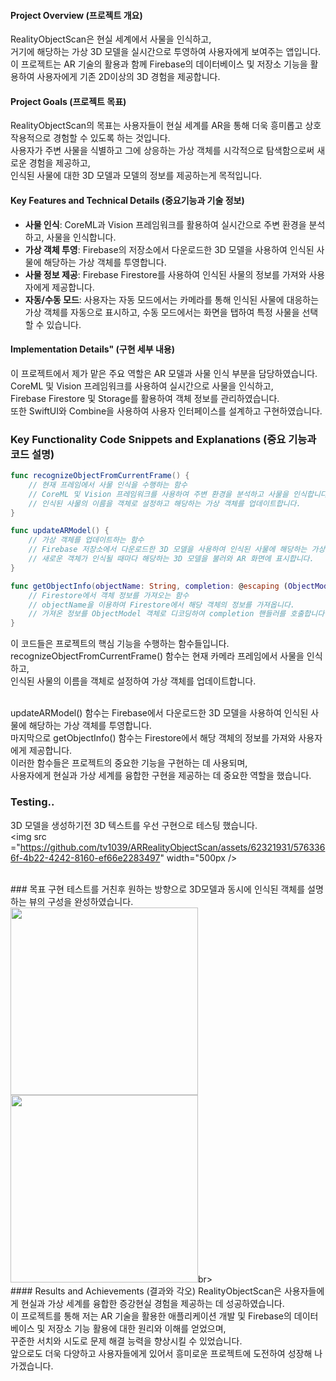 
#### Project Overview (프로젝트 개요)
RealityObjectScan은 현실 세계에서 사물을 인식하고, </br>
거기에 해당하는 가상 3D 모델을 실시간으로 투영하여 사용자에게 보여주는 앱입니다. </br>
이 프로젝트는 AR 기술의 활용과 함께 Firebase의 데이터베이스 및 저장소 기능을 활용하여 사용자에게 기존 2D이상의 3D 경험을 제공합니다.

#### Project Goals (프로젝트 목표)
RealityObjectScan의 목표는 사용자들이 현실 세계를 AR을 통해 더욱 흥미롭고 상호작용적으로 경험할 수 있도록 하는 것입니다. </br>
사용자가 주변 사물을 식별하고 그에 상응하는 가상 객체를 시각적으로 탐색함으로써 새로운 경험을 제공하고,</br>
인식된 사물에 대한 3D 모델과 모델의 정보를 제공하는게 목적입니다.

#### Key Features and Technical Details (중요기능과 기술 정보)
- **사물 인식**: CoreML과 Vision 프레임워크를 활용하여 실시간으로 주변 환경을 분석하고, 사물을 인식합니다.
- **가상 객체 투영**: Firebase의 저장소에서 다운로드한 3D 모델을 사용하여 인식된 사물에 해당하는 가상 객체를 투영합니다.
- **사물 정보 제공**: Firebase Firestore를 사용하여 인식된 사물의 정보를 가져와 사용자에게 제공합니다.
- **자동/수동 모드**: 사용자는 자동 모드에서는 카메라를 통해 인식된 사물에 대응하는 가상 객체를 자동으로 표시하고, 수동 모드에서는 화면을 탭하여 특정 사물을 선택할 수 있습니다.

#### Implementation Details" (구현 세부 내용)
이 프로젝트에서 제가 맡은 주요 역할은 AR 모델과 사물 인식 부분을 담당하였습니다.</br>
CoreML 및 Vision 프레임워크를 사용하여 실시간으로 사물을 인식하고, </br>
Firebase Firestore 및 Storage를 활용하여 객체 정보를 관리하였습니다. </br>
또한 SwiftUI와 Combine을 사용하여 사용자 인터페이스를 설계하고 구현하였습니다.

### Key Functionality Code Snippets and Explanations (중요 기능과 코드 설명)
```swift
func recognizeObjectFromCurrentFrame() {
    // 현재 프레임에서 사물 인식을 수행하는 함수
    // CoreML 및 Vision 프레임워크를 사용하여 주변 환경을 분석하고 사물을 인식합니다.
    // 인식된 사물의 이름을 객체로 설정하고 해당하는 가상 객체를 업데이트합니다.
}

func updateARModel() {
    // 가상 객체를 업데이트하는 함수
    // Firebase 저장소에서 다운로드한 3D 모델을 사용하여 인식된 사물에 해당하는 가상 객체를 투영합니다.
    // 새로운 객체가 인식될 때마다 해당하는 3D 모델을 불러와 AR 화면에 표시합니다.
}

func getObjectInfo(objectName: String, completion: @escaping (ObjectModel?, Error?) -> Void) {
    // Firestore에서 객체 정보를 가져오는 함수
    // objectName을 이용하여 Firestore에서 해당 객체의 정보를 가져옵니다.
    // 가져온 정보를 ObjectModel 객체로 디코딩하여 completion 핸들러를 호출합니다.
}
```
이 코드들은 프로젝트의 핵심 기능을 수행하는 함수들입니다. </br>
recognizeObjectFromCurrentFrame() 함수는 현재 카메라 프레임에서 사물을 인식하고, </br>
인식된 사물의 이름을 객체로 설정하여 가상 객체를 업데이트합니다. </br></br>

updateARModel() 함수는 Firebase에서 다운로드한 3D 모델을 사용하여 인식된 사물에 해당하는 가상 객체를 투영합니다. </br>
마지막으로 getObjectInfo() 함수는 Firestore에서 해당 객체의 정보를 가져와 사용자에게 제공합니다. </br>
이러한 함수들은 프로젝트의 중요한 기능을 구현하는 데 사용되며, </br>
사용자에게 현실과 가상 세계를 융합한 구현을 제공하는 데 중요한 역할을 했습니다.

### Testing.. </br>
3D 모델을 생성하기전 3D 텍스트를 우선 구현으로 테스팅 했습니다.</br>
<img src ="https://github.com/tv1039/ARRealityObjectScan/assets/62321931/5763366f-4b22-4242-8160-ef66e2283497" width="500px />
</br>

</br>
### 목표 구현
테스트를 거친후 원하는 방향으로 3D모델과 동시에 인식된 객체를 설명하는 뷰의 구성을 완성하였습니다.</br>
<img src="https://github.com/tv1039/ARRealityObjectScan/assets/62321931/b5f40acd-a862-4694-a1f0-c8a009e737ed" width="300px" />
<img src="https://github.com/tv1039/ARRealityObjectScan/assets/62321931/b5f40acd-a862-4694-a1f0-c8a009e737ed" width="300px" />br>
</br>
#### Results and Achievements (결과와 각오)
RealityObjectScan은 사용자들에게 현실과 가상 세계를 융합한 증강현실 경험을 제공하는 데 성공하였습니다. </br>
이 프로젝트를 통해 저는 AR 기술을 활용한 애플리케이션 개발 및 Firebase의 데이터베이스 및 저장소 기능 활용에 대한 원리와 이해를 얻었으며,</br>
꾸준한 서치와 시도로 문제 해결 능력을 향상시킬 수 있었습니다.</br>
앞으로도 더욱 다양하고 사용자들에게 있어서 흥미로운 프로젝트에 도전하여 성장해 나가겠습니다.


